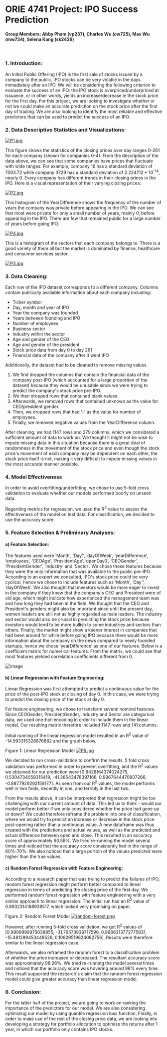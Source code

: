 # **ORIE 4741 Project: IPO Success Prediction**
#### Group Members: Abby Pham (vp237), Charles Wu (cw725), Max Wu (mw734), Selena Kang (sk2426) 
<br>

### **1. Introduction:**
An Initial Public Offering (IPO) is the first sale of stocks issued by a company to the public. IPO stocks can be very volatile in the days immediately after an IPO. We will be considering the following criterion to evaluate the success of an IPO: the IPO stock is overpriced/underpriced at issuance, or in other words, yields an increase/decrease in the stock price for the first day. For this project, we are looking to investigate whether or not we could make an accurate prediction on the stock price after the first day of trading. We are also looking to identify the most reliable and effective predictors that can be used to predict the success of an IPO.

### **2. Data Descriptive Statistics and Visualizations:**

[![P1.jpg](https://i.postimg.cc/GpCLnJyD/P1.jpg)](https://postimg.cc/FYT5jSGF)

This figure shows the statistics of the closing prices over day ranges 0-261 for each company (shown for companies 0-4). From the description of the data above, we can see that some companies have prices that fluctuate with wide ranges. For example, company 16 has a standard deviation of 7003.72 while company 3729 has a standard deviation of 2.224712 * 10<sup>-14</sup>, nearly 0. Every company has different trends in their closing prices in the IPO. Here is a visual representation of their varying closing prices:

[![P2.jpg](https://i.postimg.cc/3wYTc8sC/P2.jpg)](https://postimg.cc/yDQtJHYk)

This histogram of the YearDifference shows the frequency of the number of years the company was private before appearing in the IPO. We can see that most were private for only a small number of years, mainly 0, before appearing in the IPO. There are few that remained public for a large number of years before going IPO. 

[![P4.jpg](https://i.postimg.cc/Qxv55P2r/P4.jpg)](https://postimg.cc/7fMfrBPB)

This is a histogram of the sectors that each company belongs to. There is a good variety of them all but the market is dominated by finance, healthcare and consumer services sector.  

[![P3.jpg](https://i.postimg.cc/pr2Cw72S/P3.jpg)](https://postimg.cc/qh52n16c)

### **3. Data Cleaning:**

Each row of the IPO dataset corresponds to a different company. Columns contain publically available information about each company including: 
- Ticker symbol 
- Day, month and year of IPO 
- Year the company was founded 
- Years between founding and IPO
- Number of employees 
- Business sector 
- Industry within the sector 
- Age and gender of the CEO 
- Age and gender of the president
- Stock price data from day 0 to day 261
- Financial data of the company after it went IPO
<!-- list end-->
Additionally, the dataset had to be cleaned to remove missing values.
<ol> 
<li> We first dropped the columns that contain the financial data of the company post-IPO (which accounted for a large proportion of the dataset) because they would be unusable since we were trying to predict the company's stock price pre-IPO.
<li> We then dropped rows that contained blank values. </li>
<li> Afterwards, we removed rows that contained unknown as the value for CEO/president gender. </li>
<li> Then, we dropped rows that had '-' as the value for number of employees. </li>
<li> Finally, we removed negative values from the YearDifference column. </li>
</ol>

After cleaning, we had 1147 rows and 279 columns, which we considered a sufficient amount of data to work on. We thought it might not be wise to impute missing data in this situation because there is a great deal of randomness in the movement of the stock price and even though the stock price's movement of each company may be dependent on each other, the stock price itself is not, making it very difficult to impute missing values in the most accurate manner possible.     

### **4. Model Effectiveness**

In order to avoid overfitting/underfitting, we chose to use 5-fold cross validation to evaluate whether our models performed poorly on unseen data. 

Regarding metrics for regression, we used the R<sup>2</sup> value to assess the effectiveness of the model on test data. For classification, we decided to use the accuracy score.    

### **5. Feature Selection & Preliminary Analyses:**

#### a) Feature Selection:

The features used were ‘Month’, ‘Day'’, ‘dayOfWeek’, ‘yearDifference’, ‘employees’, ‘CEOAge’, ‘PresidentAge’, ‘openDay0’, ‘CEOGender’, ‘PresidentGender’, ‘Industry’ and ‘Sector’. We chose these features because they were the only information that was available to the public pre-IPO. According to an expert we consulted, IPO's stock price could be very cyclical, hence we chose to include features such as ‘Month’, ‘Day'’, ‘dayOfWeek’. We also thought that investors would be more eager to invest in the company if they knew that the company's CEO and President were of old age, which might indicate how experienced the management team was and how long they had been in the field. We thought that the CEO and President's genders might also be important since until the present day, women leaders are still not as highly regarded as male leaders. The industry and sector would also be crucial in predicting the stock price because investors would tend to be more bullish to some industries and sectors than others. Finally, the market might show a keener interest in companies that had been around for while before going IPO because there would be more information about the company on the news compared to newly founded startups, hence we chose ‘yearDifference’ as one of our features. Below is a coefficient matrix for numerical features. From the matrix, we could see that most features yielded correlation coefficients different from 0.

![image](https://imagizer.imageshack.com/img922/9291/PnpnCC.jpg) 

#### b) Linear Regression with Feature Engineering:

Linear Regression was first attempted to predict a continuous value for the price of the post-IPO stock at closing of day 0. In this case, we were trying to predict the closing price of the stock at day 0. 

For feature engineering, we chose to transform several nominal features. Since CEOGender, PresidentGender, Industry and Sector are categorical data, we used one-hot-encoding in order to include them in the linear model. Our resulting matrix therefore included 1147 rows and 141 columns.

Initial running of the linear regression model resulted in an R<sup>2</sup> value of -14.593315328876882 and the graph below.

Figure 1: Linear Regression Model
[![P5.jpg](https://i.postimg.cc/Jz5TMM94/P5.jpg)](https://postimg.cc/w135k8qS)

We decided to run cross-validation to confirm the results. 5 fold cross validation was performed in order to prevent overfitting, and the R<sup>2</sup> values we obtained for our prediction were [0.9428164374024275, 0.5304734058315419, -41.38543478397166, 0.9967644470907266, -0.8877929292159177]. As seen from our R<sup>2</sup> values, the model performs well in two folds, decently in one, and terribly in the last two. 

From the results above, it can be interpreted that regression might be too challenging with our current amount of data. This led us to think - would our model perform better if we only considered whether the price had gone up or down? We could therefore reframe the problem into one of classification, where we would try to predict an increase or decrease in the stock price post-opening rather than a continuous value. A new dataframe was thus created with the predictions and actual values, as well as the predicted and actual difference between open and close. This resulted in an accuracy score of approximately 60.58%. We tried re-running the model several times and noticed that the accuracy score consistently lied in the range of 60%-70%. We also noticed that a large portion of the values predicted were higher than the true values.

#### c) Random Forest Regression with Feature Engineering:

According to a research paper that was trying to predict the failures of IPO, random forest regression might perform better compared to linear regression in terms of predicting the closing price of the first day. We performed random forest regression with feature engineering with a very similar approach to linear regression. The initial run had an R<sup>2</sup> value of 0.8932314188939517, which looked very promising on paper. 

Figure 2: Random Forest Model
[![random-forest.png](https://i.postimg.cc/rFQCCHBX/random-forest.png)](https://postimg.cc/w7Rm9wx0)

However, after running 5-fold cross validation, we got R<sup>2</sup> values of [0.9999999975038855, -31.79573939717596, 0.9966313772775831, -15.481289453448529,  0.10929519824082756]. Results were therefore similar to the linear regression case. 

Afterwards, we also reframed the random forest to a classification problem of whether the price increased or decreased. The resultant accuracy score was approximately 98.26%. We tried re-running the model several times and noticed that the accuracy score was hovering around 98% every time. This result supported the research's claim that the random forest regression model could give greater accuracy than linear regression model.

### **6. Conclusion:**
For the latter half of the project, we are going to work on ranking the importance of the predictors for our model. We are also considering optimizing our model by using quantile regression loss function. Finally, in order to make use of the rest of the closing price data, we are looking into developing a strategy for portfolio allocation to optimize the returns after 1 year, in which our portfolio only contains IPO stocks. 
